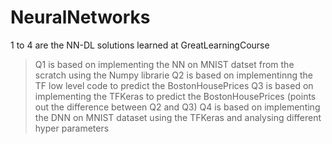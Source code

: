 # NeuralNetworks
1 to 4 are the NN-DL solutions learned at GreatLearningCourse 
> Q1 is based on implementing the NN on MNIST datset from the scratch using the Numpy librarie
> Q2 is based on implementinng the TF low level code to predict the BostonHousePrices
> Q3 is based on implementing the TFKeras to predict the BostonHousePrices (points out the difference between Q2 and Q3)
> Q4 is based on implementing the DNN on MNIST dataset using the TFKeras and analysing different hyper parameters
